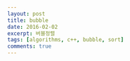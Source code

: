 ```yaml
---
layout: post
title: bubble
date: 2016-02-02
excerpt: 버블정렬
tags: [algorithms, c++, bubble, sort]
comments: true
---
```


